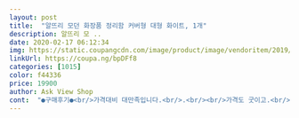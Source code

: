 ```yaml
---
layout: post 
title:  "알뜨리 모던 화장품 정리함 커버형 대형 화이트, 1개" 
description: 알뜨리 모 ..
date: 2020-02-17 06:12:34 
img: https://static.coupangcdn.com/image/product/image/vendoritem/2019/06/24/4499035332/d68bc23d-78de-4de1-b80d-dafb06c82e2a.jpg 
linkUrl: https://coupa.ng/bpDFf8 
categories: [1015] 
color: f44336 
price: 19900 
author: Ask View Shop 
cont:  "●구매후기●<br/>가격대비 대만족입니다.<br/>.<br/><br/>가격도 굿이고.<br/> 그에비해 품질도 좋고.<br/> 만족합니다.<br/><br/>감사하구요.<br/><br/>감사한 마음으로<br/>구매하셔두 될듯해요.<br/>~~<br/>구매후기 써봅니다.<br/>.<br/><br/>깔끔하게 정리가 되서<br/>다만 브러쉬류는 양끝쪽 말고 가운데 쪽에 넣어야겠어요.<br/><br/>대박나세용~~♡<br/>대형을 사긴했는데 생각보다 훨씬 크네요 ㅎㅎ<br/>도어도 앞뒤로 양쪽이 슬라이딩 되어 열리니 편하고요.<br/><br/>되구요,<br/>망설이지 말구<br/>복잡했는데<br/>사장님 많이많이 파시구<br/>생각했던것보다<br/>손잡이도 달려잇어서 통째로 들수 있으니 청소할때 편하겠네요.<br/><br/>슬라이딩되어 열릴때, 브러쉬가 바깥쪽에 있으면 브러쉬모가 문짝에 찝혀 들가더라고요.<br/><br/>아주 만족합니다~~<br/>앞뒤로 열수있고  생각보다 많이들어가요<br/>완전 대만족!<br/>이거하나로  완전해결했어요~~<br/>이것저것 수납이 많이<br/>적극추천합니다<br/>정리하려구 구매했어요~~<br/>제가 원했던 소품들<br/>제품 받아보구 만족스러워서<br/>좋은제품 만들어주셔서<br/>지저분하고  자질구레한것들은  보이지않는 서랍안으로~<br/>첨엔 브러쉬만 수납할 생각으로 찾아보게된건데, 화장대위 지저분한걸 싹 다 넣게 되었네요.<br/><br/>첨엔 정리가될까  생각했는데.<br/>.<br/>정리가 되네요 ㅎㅎ<br/>화장대 볼때마다 뿌듯해요~~<br/>화장대가  좁아서  매일정리해도 정리가 안되고  공간이 없을정도로<br/>화장대에 필요한 작은소품들<br/>화장대에 화장품 쌤플등<br/>가격대비 대만족입니다.<br/>.<br/><br/>가격도 굿이고.<br/> 그에비해 품질도 좋고.<br/> 만족합니다.<br/><br/>감사하구요.<br/><br/>감사한 마음으로<br/>구매하셔두 될듯해요.<br/>~~<br/>구매후기 써봅니다.<br/>.<br/><br/>깔끔하게 정리가 되서<br/>다만 브러쉬류는 양끝쪽 말고 가운데 쪽에 넣어야겠어요.<br/><br/>대박나세용~~♡<br/>대형을 사긴했는데 생각보다 훨씬 크네요 ㅎㅎ<br/>도어도 앞뒤로 양쪽이 슬라이딩 되어 열리니 편하고요.<br/><br/>되구요,<br/>망설이지 말구<br/>복잡했는데<br/>사장님 많이많이 파시구<br/>생각했던것보다<br/>손잡이도 달려잇어서 통째로 들수 있으니 청소할때 편하겠네요.<br/><br/>슬라이딩되어 열릴때, 브러쉬가 바깥쪽에 있으면 브러쉬모가 문짝에 찝혀 들가더라고요.<br/><br/>아주 만족합니다~~<br/>앞뒤로 열수있고  생각보다 많이들어가요<br/>완전 대만족!<br/>이거하나로  완전해결했어요~~<br/>이것저것 수납이 많이<br/>적극추천합니다<br/>정리하려구 구매했어요~~<br/>제가 원했던 소품들<br/>제품 받아보구 만족스러워서<br/>좋은제품 만들어주셔서<br/>지저분하고  자질구레한것들은  보이지않는 서랍안으로~<br/>첨엔 브러쉬만 수납할 생각으로 찾아보게된건데, 화장대위 지저분한걸 싹 다 넣게 되었네요.<br/><br/>첨엔 정리가될까  생각했는데.<br/>.<br/>정리가 되네요 ㅎㅎ<br/>화장대 볼때마다 뿌듯해요~~<br/>화장대가  좁아서  매일정리해도 정리가 안되고  공간이 없을정도로<br/>화장대에 필요한 작은소품들<br/>화장대에 화장품 쌤플등<br/>" 
---
```

